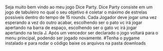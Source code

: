 Seja muito bem vindo ao meu jogo Dice Party. Dice Party consiste em um jogo de tabuleiro no qual o seu objetivo é coletar o máximo de estrelas possíveis dentro do tempo de 15 rounds. Cada Jogador deve jogar uma vez esperando a vez do outro acabar, escolhendo ser o pato vc irá jogar apertando na barra de espaço, escolhendo ser o gato vc irá jogar apertando na tecla J. Após um vencedor ser declarado o jogo voltará para o menu principal, podendo ser jogado novamente. 
#Tenha o pygame instalado e para rodar o código baixe os arquivos na pasta downloads
